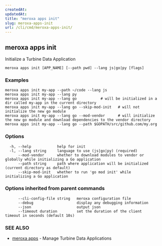 ```yaml
---
createdAt: 
updatedAt: 
title: "meroxa apps init"
slug: meroxa-apps-init
url: /cli/cmd/meroxa-apps-init/
---
```

## meroxa apps init

Initialize a Turbine Data Application

```
meroxa apps init [APP_NAME] [--path pwd] --lang js|go|py [flags]
```

### Examples

```
meroxa apps init my-app --path ~/code --lang js
meroxa apps init my-app --lang py
meroxa apps init my-app --lang go 			# will be initialized in a dir called my-app in the current directory
meroxa apps init my-app --lang go --skip-mod-init 	# will not initialize the new go module
meroxa apps init my-app --lang go --mod-vendor 		# will initialize the new go module and download dependencies to the vendor directory
meroxa apps init my-app --lang go --path $GOPATH/src/github.com/my.org

```

### Options

```
  -h, --help            help for init
  -l, --lang string     language to use (js|go|py) (required)
      --mod-vendor      whether to download modules to vendor or globally while initializing a Go application
      --path string     path where application will be initialized (current directory as default)
      --skip-mod-init   whether to run 'go mod init' while initializing a Go application
```

### Options inherited from parent commands

```
      --cli-config-file string   meroxa configuration file
      --debug                    display any debugging information
      --json                     output json
      --timeout duration         set the duration of the client timeout in seconds (default 10s)
```

### SEE ALSO

* [meroxa apps](/cli/cmd/meroxa-apps/)	 - Manage Turbine Data Applications

